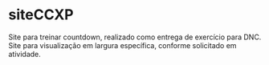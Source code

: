 # siteCCXP
Site para treinar countdown, realizado como entrega de exercício para DNC.
Site para visualização em largura específica, conforme solicitado em atividade.
